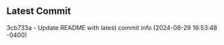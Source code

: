 
## Latest Commit
3cb733a - Update README with latest commit info (2024-08-29 16:53:48 -0400) <Yunxi-Zhou>

